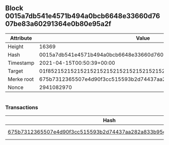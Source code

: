 ## Block 0015a7db541e4571b494a0bcb6648e33660d7607be83a60291364e0b80e95a2f

Attribute | Value
--- | ---
Height | 16369
Hash | 0015a7db541e4571b494a0bcb6648e33660d7607be83a60291364e0b80e95a2f
Timestamp | 2021-04-15T00:50:39+00:00
Target | 01f8521521521521521521521521521521521521521521521521521521521521
Merke root | 675b7312365507e4d90f3cc515593b2d74437aa282a833b95e922a28339d9476
Nonce | 2941082970

```

```

### Transactions

Hash | Amount
--- | ---
[675b7312365507e4d90f3cc515593b2d74437aa282a833b95e922a28339d9476](675b7312365507e4d90f3cc515593b2d74437aa282a833b95e922a28339d9476.md) | 10.00000000 SKEPTI 
